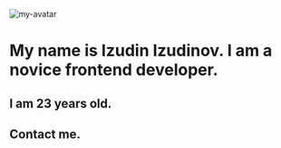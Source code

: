 ![my-avatar](https://avatars.githubusercontent.com/u/111193592?s=400&u=33c0b08bf0c0acc5900f62ced8ed74af8419bb73&v=4)

# My name is Izudin Izudinov. I am a novice frontend developer.

## I am 23 years old.

## Contact me.